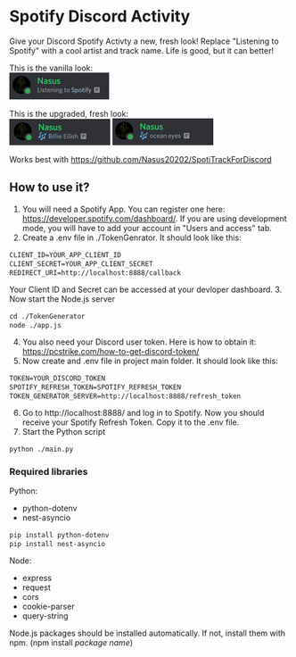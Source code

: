 # Spotify Discord Activity

Give your Discord Spotify Activty a new, fresh look!
Replace "Listening to Spotify" with a cool artist and track name.
Life is good, but it can better!

This is the vanilla look:   
![vanilla](https://github.com/Nasus20202/SpotifyDiscordActivity/blob/main/img/vanilla.png)

This is the upgraded, fresh look:   
![upgraded0](https://github.com/Nasus20202/SpotifyDiscordActivity/blob/main/img/upgraded0.png)
![upgraded1](https://github.com/Nasus20202/SpotifyDiscordActivity/blob/main/img/upgraded1.png)

Works best with https://github.com/Nasus20202/SpotiTrackForDiscord 

## How to use it?

1. You will need a Spotify App. You can register one here: https://developer.spotify.com/dashboard/.
If you are using development mode, you will have to add your account in "Users and access" tab.
2. Create a .env file in ./TokenGenrator. It should look like this:
```
CLIENT_ID=YOUR_APP_CLIENT_ID
CLIENT_SECRET=YOUR_APP_CLIENT_SECRET
REDIRECT_URI=http://localhost:8888/callback
```
Your Client ID and Secret can be accessed at your devloper dashboard.
3. Now start the Node.js server
```
cd ./TokenGenerator
node ./app.js
```
4. You also need your Discord user token. Here is how to obtain it: https://pcstrike.com/how-to-get-discord-token/
5. Now create and .env file in project main folder. It should look like this:
```
TOKEN=YOUR_DISCORD_TOKEN
SPOTIFY_REFRESH_TOKEN=SPOTIFY_REFRESH_TOKEN
TOKEN_GENERATOR_SERVER=http://localhost:8888/refresh_token
```
6. Go to http://localhost:8888/ and log in to Spotify. Now you should receive your Spotify Refresh Token. Copy it to the .env file.
7. Start the Python script
```
python ./main.py
```

### Required libraries

Python: 
- python-dotenv
- nest-asyncio
```
pip install python-dotenv
pip install nest-asyncio
```

Node:
- express
- request
- cors
- cookie-parser
- query-string

Node.js packages should be installed automatically. If not, install them with npm. (npm install *package name*)
